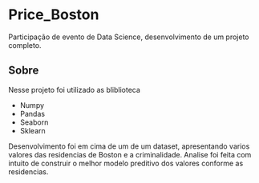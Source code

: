 # Price_Boston
Participação de evento de Data Science, desenvolvimento de um projeto completo. 

## Sobre ##
 Nesse projeto foi utilizado as bliblioteca 
 - Numpy
 - Pandas
 - Seaborn
 - Sklearn
 
 Desenvolvimento foi em cima de um de um dataset, apresentando varios valores das residencias de Boston e a criminalidade.
 Analise foi feita com intuito de construir o melhor modelo preditivo dos valores conforme as residencias. 
